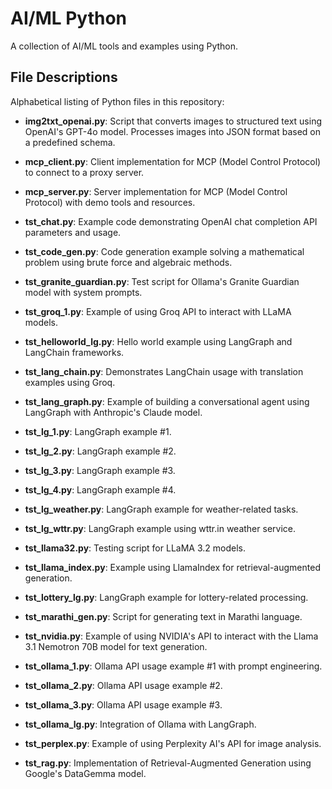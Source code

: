 # AI/ML Python

A collection of AI/ML tools and examples using Python.

## File Descriptions

Alphabetical listing of Python files in this repository:

- **img2txt_openai.py**: Script that converts images to structured text using OpenAI's GPT-4o model. Processes images into JSON format based on a predefined schema.

- **mcp_client.py**: Client implementation for MCP (Model Control Protocol) to connect to a proxy server.

- **mcp_server.py**: Server implementation for MCP (Model Control Protocol) with demo tools and resources.

- **tst_chat.py**: Example code demonstrating OpenAI chat completion API parameters and usage.

- **tst_code_gen.py**: Code generation example solving a mathematical problem using brute force and algebraic methods.

- **tst_granite_guardian.py**: Test script for Ollama's Granite Guardian model with system prompts.

- **tst_groq_1.py**: Example of using Groq API to interact with LLaMA models.

- **tst_helloworld_lg.py**: Hello world example using LangGraph and LangChain frameworks.

- **tst_lang_chain.py**: Demonstrates LangChain usage with translation examples using Groq.

- **tst_lang_graph.py**: Example of building a conversational agent using LangGraph with Anthropic's Claude model.

- **tst_lg_1.py**: LangGraph example #1.

- **tst_lg_2.py**: LangGraph example #2.

- **tst_lg_3.py**: LangGraph example #3.

- **tst_lg_4.py**: LangGraph example #4.

- **tst_lg_weather.py**: LangGraph example for weather-related tasks.

- **tst_lg_wttr.py**: LangGraph example using wttr.in weather service.

- **tst_llama32.py**: Testing script for LLaMA 3.2 models.

- **tst_llama_index.py**: Example using LlamaIndex for retrieval-augmented generation.

- **tst_lottery_lg.py**: LangGraph example for lottery-related processing.

- **tst_marathi_gen.py**: Script for generating text in Marathi language.

- **tst_nvidia.py**: Example of using NVIDIA's API to interact with the Llama 3.1 Nemotron 70B model for text generation.

- **tst_ollama_1.py**: Ollama API usage example #1 with prompt engineering.

- **tst_ollama_2.py**: Ollama API usage example #2.

- **tst_ollama_3.py**: Ollama API usage example #3.

- **tst_ollama_lg.py**: Integration of Ollama with LangGraph.

- **tst_perplex.py**: Example of using Perplexity AI's API for image analysis.

- **tst_rag.py**: Implementation of Retrieval-Augmented Generation using Google's DataGemma model.
